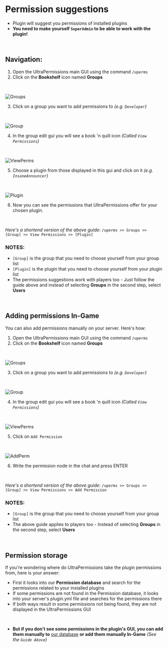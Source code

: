 # Permission suggestions
- Plugin will suggest you permissions of installed plugins
- **You need to make yourself `SuperAdmin` to be able to work with the plugin!** 
<br>

## Navigation:
1. Open the UltraPermissions main GUI using the command `/uperms`
2. Click on the **Bookshelf** icon named **Groups**
<br>

![Groups](https://imgur.com/ftTdpwr.png)
<br>

3. Click on a group you want to add permissions to *(e.g. `Developer`)*
<br>

![Group](https://imgur.com/cRNipdt.png)
<br>

4. In the group edit gui you will see a book 'n quill icon *(Called `View Permissions`)*
<br>

![ViewPerms](https://imgur.com/ntBw51k.png)
<br>

5. Choose a plugin from those displayed in this gui and click on it *(e.g. `InsaneAnnouncer`)*
<br>

![Plugin](https://imgur.com/esmOv8B.png)
<br>

6. Now you can see the permissions that UltraPermissions offer for your chosen plugin.
<br>

*Here's a shortend version of the above guide:*
`/uperms >> Groups >> [Group] >> View Permissions >> [Plugin]`
<br>

### **NOTES:**
* `[Group]` is the group that you need to choose yourself from your group list
* `[Plugin]` is the plugin that you need to choose yourself from your plugin list
* The permissions suggestions work with players too - Just follow the guide above 
  and instead of selecting **Groups** in the second step, select **Users**
<br>


## Adding permissions In-Game
You can also add permissions manually on your server. Here's how:
<br>

1. Open the UltraPermissions main GUI using the command `/uperms`
2. Click on the **Bookshelf** icon named **Groups**
<br>

![Groups](https://imgur.com/ftTdpwr.png)
<br>

3. Click on a group you want to add permissions to *(e.g. `Developer`)*
<br>

![Group](https://imgur.com/cRNipdt.png)
<br>

4. In the group edit gui you will see a book 'n quill icon *(Called `View Permissions`)*
<br>

![ViewPerms](https://imgur.com/ntBw51k.png)
<br>

5. Click on `Add Permission`
<br>

![AddPerm](https://imgur.com/pcl7vnm.png)
<br>

6. Write the permission node in the chat and press ENTER
<br>

*Here's a shortend version of the above guide:*
`/uperms >> Groups >> [Group] >> View Permissions >> Add Permission`
<br>

### **NOTES:**
* `[Group]` is the group that you need to choose yourself from your group list
* The above guide applies to players too - Instead of selecting **Groups** in the second step, select **Users**
<br>


## Permission storage
If you're wondering where do UltraPermissions take the plugin permissions from, here is your answer:
- First it looks into our **Permission database** and search for the permissions related to your installed plugins
- If some permissions are not found in the Permission database, it looks into your server's plugin.yml file 
  and searches for the permissions there
- If both ways result in some permissions not being found, they are not displayed in the UltraPermissions GUI
<br>

- **But if you don't see some permissions in the plugin's GUI, you can add them manually to** [our database](https://github.com/TechsCode-Team/PluginPermissions) **or add them manually In-Game** *(See the `Guide Above`)*